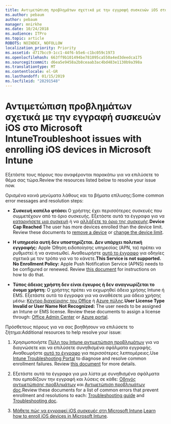 ```yaml
---
title: Αντιμετώπιση προβλημάτων σχετικά με την εγγραφή συσκευών iOS στο Microsoft Intune
ms.author: pebaum
author: pebaum
manager: mnirkhe
ms.date: 10/24/2018
ms.audience: ITPro
ms.topic: article
ROBOTS: NOINDEX, NOFOLLOW
localization_priority: Priority
ms.assetid: d717bcc9-1cc1-44f6-b5e6-c1bc059c1973
ms.openlocfilehash: 663ff9b101494be781095ca550a4ed3deedca175
ms.sourcegitcommit: d6ea5e9458a2b8ceaab3ac4bd483e1130b9a398a
ms.translationtype: MT
ms.contentlocale: el-GR
ms.lasthandoff: 01/15/2019
ms.locfileid: "28291548"
---
```

# <a name="troubleshoot-issues-with-enrolling-ios-devices-in-microsoft-intune"></a><span data-ttu-id="9d539-102">Αντιμετώπιση προβλημάτων σχετικά με την εγγραφή συσκευών iOS στο Microsoft Intune</span><span class="sxs-lookup"><span data-stu-id="9d539-102">Troubleshoot issues with enrolling iOS devices in Microsoft Intune</span></span>

<span data-ttu-id="9d539-103">Εξετάστε τους πόρους που αναφέρονται παρακάτω για να επιλύσετε το θέμα σας τώρα.</span><span class="sxs-lookup"><span data-stu-id="9d539-103">Review the resources listed below to resolve your issue now.</span></span> 
  
<span data-ttu-id="9d539-104">Ορισμένα κοινά μηνύματα λάθους και τα βήματα επίλυσης:</span><span class="sxs-lookup"><span data-stu-id="9d539-104">Some common error messages and resolution steps:</span></span>
  
- <span data-ttu-id="9d539-p101">**Συσκευή καπέλο φτάσει** Ο χρήστης έχει περισσότερες συσκευές που συμμετέχουν από το όριο συσκευής. Εξετάστε αυτά τα έγγραφα για να [καταργήσετε μια συσκευή](https://docs.microsoft.com/en-us/intune/devices-wipe) ή να [αλλάξετε το όριο της συσκευής](https://docs.microsoft.com/en-us/intune/enrollment-restrictions-set#set-device-limit-restrictions).</span><span class="sxs-lookup"><span data-stu-id="9d539-p101">**Device Cap Reached** The user has more devices enrolled than the device limit. Review these documents to [remove a device](https://docs.microsoft.com/en-us/intune/devices-wipe) or [change the device limit](https://docs.microsoft.com/en-us/intune/enrollment-restrictions-set#set-device-limit-restrictions).</span></span>
    
- <span data-ttu-id="9d539-p102">**Η υπηρεσία αυτή δεν υποστηρίζεται. Δεν υπάρχει πολιτική εγγραφής:** Apple Ώθηση ειδοποίησης υπηρεσίας (APN, τα) πρέπει να ρυθμιστεί ή να ανανεωθεί. Αναθεωρήστε [αυτό το έγγραφο](https://docs.microsoft.com/en-us/intune/apple-mdm-push-certificate-get) για οδηγίες σχετικά με τον τρόπο για να το κάνετε.</span><span class="sxs-lookup"><span data-stu-id="9d539-p102">**This Service is not supported. No Enrollment Policy:** Apple Push Notification Service (APNS) needs to be configured or renewed. Review [this document](https://docs.microsoft.com/en-us/intune/apple-mdm-push-certificate-get) for instructions on how to do that.</span></span> 
    
- <span data-ttu-id="9d539-p103">**Τύπος άδειας χρήστη δεν είναι έγκυρος ή δεν αναγνωρίζεται το όνομα χρήστη:** Ο χρήστης πρέπει να εκχωρηθεί άδεια χρήσης Intune ή EMS. Εξετάστε αυτά τα έγγραφα για να αναθέσετε μια άδεια χρήσης μέσω: [Κέντρο διαχείρισης του Office](https://docs.microsoft.com/en-us/intune/licenses-assign) ή [Azure πύλης](https://docs.microsoft.com/en-us/azure/active-directory/license-users-groups).</span><span class="sxs-lookup"><span data-stu-id="9d539-p103">**User License Type Invalid or User Name Not Recognized:** The user needs to be assigned an Intune or EMS license. Review these documents to assign a license through: [Office Admin Center](https://docs.microsoft.com/en-us/intune/licenses-assign) or [Azure portal](https://docs.microsoft.com/en-us/azure/active-directory/license-users-groups).</span></span>
    
<span data-ttu-id="9d539-111">Πρόσθετους πόρους για να σας βοηθήσουν να επιλύσετε το ζήτημα:</span><span class="sxs-lookup"><span data-stu-id="9d539-111">Additional resources to help resolve your issue:</span></span>
  
1. <span data-ttu-id="9d539-p104">Χρησιμοποιήστε [Πύλη του Intune αντιμετώπιση προβλημάτων](https://devicemanagement.microsoft.com/#blade/Microsoft_Intune_DeviceSettings/TroubleshootBlade) για να διαγνώσετε και να επιλύσετε συνηθισμένα σφάλματα εγγραφής. Αναθεωρήστε [αυτό το έγγραφο](https://docs.microsoft.com/en-us/intune/help-desk-operators) για περισσότερες λεπτομέρειες.</span><span class="sxs-lookup"><span data-stu-id="9d539-p104">Use [Intune Troubleshooting Portal](https://devicemanagement.microsoft.com/#blade/Microsoft_Intune_DeviceSettings/TroubleshootBlade) to diagnose and resolve common enrollment failures. Review [this document](https://docs.microsoft.com/en-us/intune/help-desk-operators) for more details.</span></span> 
    
2. <span data-ttu-id="9d539-114">Εξετάστε αυτά τα έγγραφα για μια λίστα με συνηθισμένα σφάλματα που εμποδίζουν την εγγραφή και λύσεις σε κάθε: [Οδηγός αντιμετώπισης προβλημάτων](https://support.microsoft.com/en-us/help/4039809/troubleshooting-ios-device-enrollment-in-intune) και [Αντιμετώπιση προβλημάτων doc](https://docs.microsoft.com/en-us/intune-classic/troubleshoot/troubleshoot-device-enrollment-in-intune).</span><span class="sxs-lookup"><span data-stu-id="9d539-114">Review these documents for a list of common errors that prevent enrollment and resolutions to each: [Troubleshooting guide](https://support.microsoft.com/en-us/help/4039809/troubleshooting-ios-device-enrollment-in-intune) and [Troubleshooting doc](https://docs.microsoft.com/en-us/intune-classic/troubleshoot/troubleshoot-device-enrollment-in-intune).</span></span>
    
3. <span data-ttu-id="9d539-115">[Μάθετε πώς να εγγραφεί iOS συσκευές στη Microsoft Intune](https://docs.microsoft.com/en-us/intune/ios-enroll).</span><span class="sxs-lookup"><span data-stu-id="9d539-115">[Learn how to enroll iOS devices in Microsoft Intune](https://docs.microsoft.com/en-us/intune/ios-enroll).</span></span>
    

